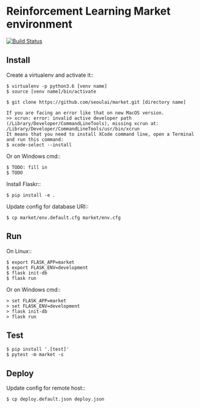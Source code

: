 # Reinforcement Learning Market environment

[![Build Status](https://api.travis-ci.com/seoulai/market.svg?branch=master)](https://travis-ci.com/seoulai/market)

## Install

Create a virtualenv and activate it::

    $ virtualenv -p python3.6 [venv name]
    $ source [venv name]/bin/activate

    $ git clone https://github.com/seoulai/market.git [directory name]

    If you are facing an error like that on new MacOS version.
    >> xcrun: error: invalid active developer path (/Library/Developer/CommandLineTools), missing xcrun at: /Library/Developer/CommandLineTools/usr/bin/xcrun
    It means that you need to install XCode command line, open a Terminal and run this command:
    $ xcode-select --install

Or on Windows cmd::

    $ TODO: fill in
    $ TODO

Install Flaskr::

    $ pip install -e .

Update config for database URI::

    $ cp market/env.default.cfg market/env.cfg

## Run

On Linux::

    $ export FLASK_APP=market
    $ export FLASK_ENV=development
    $ flask init-db
    $ flask run

Or on Windows cmd::

    > set FLASK_APP=market
    > set FLASK_ENV=development
    > flask init-db
    > flask run

## Test

    $ pip install '.[test]'
    $ pytest -m market -s

## Deploy

Update config for remote host::

    $ cp deploy.default.json deploy.json
